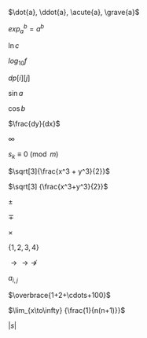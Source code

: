 <!--
 * @Descripttion: 
 * @Author: laidui
 * @version: 
 * @Date: 2024-10-08 12:02:23
 * @LastEditors: lai dui
 * @LastEditTime: 2024-10-08 12:08:33
  -->
  $\dot{a}, \ddot{a}, \acute{a}, \grave{a}$

$exp_a^b = a^b$

$\ln c$

$log_{10}{f}$

$dp[i][j]$

$\sin a$

$\cos b$

$\frac{dy}{dx}$

$\infty$

$s_k \equiv 0 \pmod{m}$

$\sqrt[3]{\frac{x^3 + y^3}{2}}$

$\sqrt[3] {\frac{x^3+y^3}{2}}$

$\pm$

$\mp$

$\times$

$\{1, 2, 3, 4\}$

$\rightarrow \to \nrightarrow$

$a_{i, j}$

$\overbrace{1+2+\cdots+100}$

$\lim_{x\to\infty} {\frac{1}{n(n+1)}}$

$\left\vert s \right\vert$

